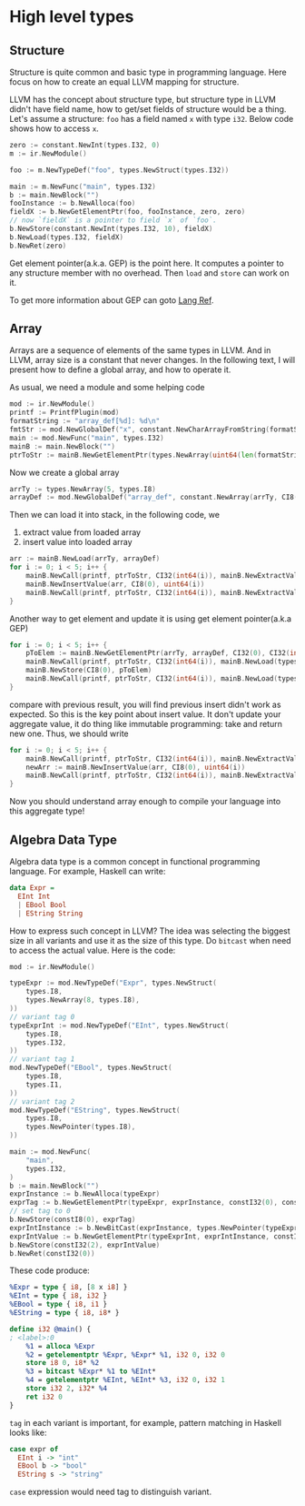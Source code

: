 # High level types

## Structure

Structure is quite common and basic type in programming language. Here focus on how to create an equal LLVM mapping for structure.

LLVM has the concept about structure type, but structure type in LLVM didn't have field name, how to get/set fields of structure would be a thing. Let's assume a structure: `foo` has a field named `x` with type `i32`. Below code shows how to access `x`.

```go
zero := constant.NewInt(types.I32, 0)
m := ir.NewModule()

foo := m.NewTypeDef("foo", types.NewStruct(types.I32))

main := m.NewFunc("main", types.I32)
b := main.NewBlock("")
fooInstance := b.NewAlloca(foo)
fieldX := b.NewGetElementPtr(foo, fooInstance, zero, zero)
// now `fieldX` is a pointer to field `x` of `foo`.
b.NewStore(constant.NewInt(types.I32, 10), fieldX)
b.NewLoad(types.I32, fieldX)
b.NewRet(zero)
```

Get element pointer(a.k.a. GEP) is the point here.
It computes a pointer to any structure member with no overhead.
Then `load` and `store` can work on it.

To get more information about GEP can goto [Lang Ref](https://llvm.org/docs/LangRef.html#getelementptr-instruction).

## Array

Arrays are a sequence of elements of the same types in LLVM. And in LLVM, array size is a constant that never changes. In the following text, I will present how to define a global array, and how to operate it.

As usual, we need a module and some helping code

```go
mod := ir.NewModule()
printf := PrintfPlugin(mod)
formatString := "array_def[%d]: %d\n"
fmtStr := mod.NewGlobalDef("x", constant.NewCharArrayFromString(formatString))
main := mod.NewFunc("main", types.I32)
mainB := main.NewBlock("")
ptrToStr := mainB.NewGetElementPtr(types.NewArray(uint64(len(formatString)), types.I8), fmtStr, CI32(0), CI32(0))
```

Now we create a global array

```go
arrTy := types.NewArray(5, types.I8)
arrayDef := mod.NewGlobalDef("array_def", constant.NewArray(arrTy, CI8(1), CI8(2), CI8(3), CI8(4), CI8(5)))
```

Then we can load it into stack, in the following code, we

1. extract value from loaded array
2. insert value into loaded array

```go
arr := mainB.NewLoad(arrTy, arrayDef)
for i := 0; i < 5; i++ {
	mainB.NewCall(printf, ptrToStr, CI32(int64(i)), mainB.NewExtractValue(arr, uint64(i)))
	mainB.NewInsertValue(arr, CI8(0), uint64(i))
	mainB.NewCall(printf, ptrToStr, CI32(int64(i)), mainB.NewExtractValue(arr, uint64(i)))
}
```

Another way to get element and update it is using get element pointer(a.k.a GEP)

```go
for i := 0; i < 5; i++ {
	pToElem := mainB.NewGetElementPtr(arrTy, arrayDef, CI32(0), CI32(int64(i)))
	mainB.NewCall(printf, ptrToStr, CI32(int64(i)), mainB.NewLoad(types.I8, pToElem))
	mainB.NewStore(CI8(0), pToElem)
	mainB.NewCall(printf, ptrToStr, CI32(int64(i)), mainB.NewLoad(types.I8, pToElem))
}
```

compare with previous result, you will find previous insert didn't work as expected. So this is the key point about insert value. It don't update your aggregate value, it do thing like immutable programming: take and return new one. Thus, we should write

```go
for i := 0; i < 5; i++ {
	mainB.NewCall(printf, ptrToStr, CI32(int64(i)), mainB.NewExtractValue(arr, uint64(i)))
	newArr := mainB.NewInsertValue(arr, CI8(0), uint64(i))
	mainB.NewCall(printf, ptrToStr, CI32(int64(i)), mainB.NewExtractValue(newArr, uint64(i)))
}
```

Now you should understand array enough to compile your language into this aggregate type!

## Algebra Data Type

Algebra data type is a common concept in functional programming language.
For example, Haskell can write:

```hs
data Expr =
  EInt Int
  | EBool Bool
  | EString String
```

How to express such concept in LLVM?
The idea was selecting the biggest size in all variants and use it as the size of this type.
Do `bitcast` when need to access the actual value.
Here is the code:

```go
mod := ir.NewModule()

typeExpr := mod.NewTypeDef("Expr", types.NewStruct(
	types.I8,
	types.NewArray(8, types.I8),
))
// variant tag 0
typeExprInt := mod.NewTypeDef("EInt", types.NewStruct(
	types.I8,
	types.I32,
))
// variant tag 1
mod.NewTypeDef("EBool", types.NewStruct(
	types.I8,
	types.I1,
))
// variant tag 2
mod.NewTypeDef("EString", types.NewStruct(
	types.I8,
	types.NewPointer(types.I8),
))

main := mod.NewFunc(
	"main",
	types.I32,
)
b := main.NewBlock("")
exprInstance := b.NewAlloca(typeExpr)
exprTag := b.NewGetElementPtr(typeExpr, exprInstance, constI32(0), constI32(0))
// set tag to 0
b.NewStore(constI8(0), exprTag)
exprIntInstance := b.NewBitCast(exprInstance, types.NewPointer(typeExprInt))
exprIntValue := b.NewGetElementPtr(typeExprInt, exprIntInstance, constI32(0), constI32(1))
b.NewStore(constI32(2), exprIntValue)
b.NewRet(constI32(0))
```

These code produce:

```llvm
%Expr = type { i8, [8 x i8] }
%EInt = type { i8, i32 }
%EBool = type { i8, i1 }
%EString = type { i8, i8* }

define i32 @main() {
; <label>:0
	%1 = alloca %Expr
	%2 = getelementptr %Expr, %Expr* %1, i32 0, i32 0
	store i8 0, i8* %2
	%3 = bitcast %Expr* %1 to %EInt*
	%4 = getelementptr %EInt, %EInt* %3, i32 0, i32 1
	store i32 2, i32* %4
	ret i32 0
}
```

`tag` in each variant is important, for example, pattern matching in Haskell looks like:

```hs
case expr of
  EInt i -> "int"
  EBool b -> "bool"
  EString s -> "string"
```

`case` expression would need tag to distinguish variant.
